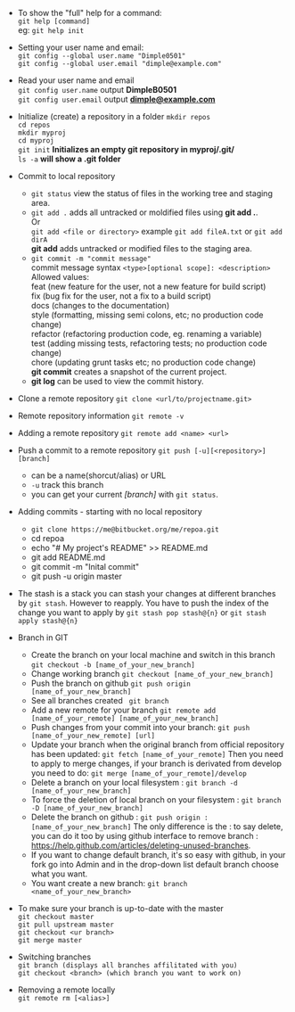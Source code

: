 - To show the "full" help for a command: <br/>
  `git help [command]` <br/>
   eg: `git help init`  <br/>
- Setting your user name and email: <br/>
  `git config --global user.name "Dimple0501" ` <br/>
  `git config --global user.email "dimple@example.com"` <br/>
- Read your user name and email  
  `git config user.name` output **DimpleB0501** <br/>
  `git config user.email` output **dimple@example.com** <br/>
- Initialize (create) a repository in a folder
  `mkdir repos`<br/>
  `cd repos`<br/>
  `mkdir myproj`<br/>
  `cd myproj`<br/>
  `git init` __Initializes an empty git repository in myproj/.git/__<br/>
  `ls -a`   __will show a .git folder__<br/>
- Commit to local repository
  - `git status` view the status of files in the working tree and staging area.<br/>
  - `git add .` adds all untracked or moldified files using **git add .**. <br/>
     Or <br/>
     `git add <file or directory>` example `git add fileA.txt` or `git add dirA` <br/>
     **git add** adds untracked or modified files to the staging area.
  - `git commit -m "commit message" `<br/>
     commit message syntax `<type>[optional scope]: <description>` <br/> 
     Allowed <type> values:<br/>
      feat (new feature for the user, not a new feature for build script)<br/>
      fix (bug fix for the user, not a fix to a build script)<br/>
      docs (changes to the documentation)<br/>
      style (formatting, missing semi colons, etc; no production code change)<br/>
      refactor (refactoring production code, eg. renaming a variable)<br/>
      test (adding missing tests, refactoring tests; no production code change)<br/>
      chore (updating grunt tasks etc; no production code change)<br/>
    **git commit** creates a snapshot of the current project.
   - **git log** can be used to view the commit history.
  
- Clone a remote repository
 `git clone <url/to/projectname.git>`
- Remote repository information
 `git remote -v`
- Adding a remote repository
  `git remote add <name> <url>`
- Push a commit to a remote repository
  `git push [-u][<repository>][branch]` <br/>
   - <repository> can be a name(shorcut/alias) or URL
   - `-u` track this branch
   - you can get your current *[branch]* with `git status`.
 - Adding commits - starting with no local repository
   - `git clone https://me@bitbucket.org/me/repoa.git`
   - cd repoa
   - echo "# My project's README" >> README.md
   - git add README.md
   - git commit -m "Inital commit"
   - git push -u origin master
-  The stash is a stack you can stash your changes at different branches by `git stash`. However to reapply. You have to push the index of the change you want to apply by `git stash pop stash@{n}` or `git stash apply stash@{n}`
- Branch in GIT 
  - Create the branch on your local machine and switch in this branch
    `git checkout -b [name_of_your_new_branch]`
  - Change working branch
    `git checkout [name_of_your_new_branch]`
  - Push the branch on github
    `git push origin [name_of_your_new_branch]`
  - See all branches created
    ` git branch`
  - Add a new remote for your branch
    `git remote add [name_of_your_remote] [name_of_your_new_branch]`
  - Push changes from your commit into your branch:
    `git push [name_of_your_new_remote] [url]`
  - Update your branch when the original branch from official repository has been updated:
    `git fetch [name_of_your_remote]` Then you need to apply to merge changes, if your branch is derivated from develop you need to do:
     `git merge [name_of_your_remote]/develop`
  - Delete a branch on your local filesystem :
    `git branch -d [name_of_your_new_branch]`
  - To force the deletion of local branch on your filesystem :
    `git branch -D [name_of_your_new_branch]`
  - Delete the branch on github :
    `git push origin :[name_of_your_new_branch]`
  The only difference is the : to say delete, you can do it too by using github   interface to remove branch : https://help.github.com/articles/deleting-unused-branches.
  - If you want to change default branch, it's so easy with github, in your fork go into Admin and in the drop-down list default branch choose what you want.
  - You want create a new branch: `git branch <name_of_your_new_branch>`
- To make sure your branch is up-to-date with the master<br/>
  `git checkout master`<br/>
  `git pull upstream master`<br/>
  `git checkout <ur branch>`<br/>
  `git merge master` <br/>
- Switching branches<br/>
  `git branch (displays all branches affilitated with you)` <br/>
  `git checkout <branch> (which branch you want to work on)` <br/>
- Removing a remote locally<br/>
  `git remote rm [<alias>]`<br/>




 
  
   

